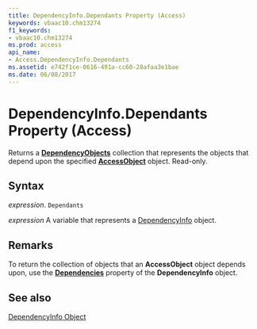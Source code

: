 ```yaml
---
title: DependencyInfo.Dependants Property (Access)
keywords: vbaac10.chm13274
f1_keywords:
- vbaac10.chm13274
ms.prod: access
api_name:
- Access.DependencyInfo.Dependants
ms.assetid: e742f1ce-0616-491a-cc60-28afaa3e1bae
ms.date: 06/08/2017
---
```



# DependencyInfo.Dependants Property (Access)

Returns a  **[DependencyObjects](Access.DependencyObjects.md)** collection that represents the objects that depend upon the specified **[AccessObject](Access.AccessObject.md)** object. Read-only.


## Syntax

 _expression_. `Dependants`

 _expression_ A variable that represents a [DependencyInfo](Access.DependencyInfo.md) object.


## Remarks

To return the collection of objects that an  **AccessObject** object depends upon, use the **[Dependencies](Access.DependencyInfo.Dependencies.md)** property of the **DependencyInfo** object.


## See also


[DependencyInfo Object](Access.DependencyInfo.md)

